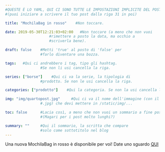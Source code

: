 ```yaml
---
#QUESTE È LO YAML, QUI CI SONO TUTTE LE IMPOSTAZIONI IMPLICITE DEL POST
#(puoi iniziare a scrivere il tuo post dalla riga 31 in poi)

title: "MochilaBag in rosso"    #Non toccare.

date: 2019-05-30T12:21:03+02:00   #Non toccare (a meno che non vuoi
                    #rimettere a posto la data, ma occhio a
                    #scriverla bene).

draft: false    #Metti 'true' al posto di 'false' per
                #farlo diventare una bozza.

tags:   #Qui ci andrebbero i tag, tipo gli hashtag.
                #Se non li usi cancella la riga.

series: ["borse"]    #Qui ci va la serie, la tipologia di
                #prodotto. Se non le usi cancella la riga.

categories: ["prodotto"]    #Qui la categoria. Se non la usi cancella la riga.

img: "img/quartopost.jpg"     #Qui ci va il nome dell'immagine (con il 
                #.jpg) che devi mettere in /static/img/...

toc: false      #Lacia così, a meno che non vuoi un sommario a fine post
                #(Magari per i post molto lunghi?)

summary: ""     #Qui il sommario, la scritta che compare 
                #solo come sottotitolo nel blog
---
```

Una nuova MochilaBag in rosso è disponibile per voi! Date uno sguardo <a href="https://www.etsy.com/it/listing/709747255/mochilabag?ref=shop_home_active_1">QUI</a>